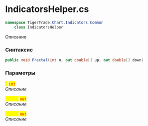 
# IndicatorsHelper.cs
```csharp
namespace TigerTrade.Chart.Indicators.Common  
    class IndicatorsHelper
```

Описание

### Синтаксис
```csharp
public void Fractal(int n, out double[] up, out double[] down)
```

### Параметры  
<mark style="color:yellow;">**`n`**</mark> <mark style="color:red;">`int`</mark>  
 *Описание*  
  
<mark style="color:yellow;">**`double`**</mark> <mark style="color:red;">`out`</mark>  
 *Описание*  
  
<mark style="color:yellow;">**`double`**</mark> <mark style="color:red;">`out`</mark>  
 *Описание*  
  

                    
                    
